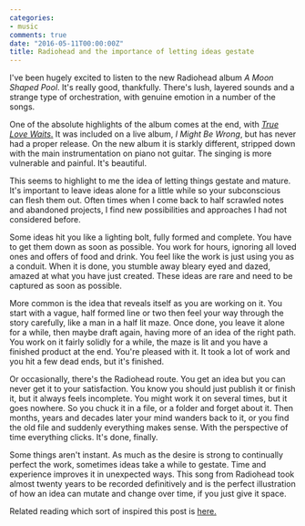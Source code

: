 ```yaml
---
categories:
- music
comments: true
date: "2016-05-11T00:00:00Z"
title: Radiohead and the importance of letting ideas gestate
---
```

  
I've been hugely excited to listen to the new Radiohead album <em>A Moon Shaped Pool</em>. It's really good, thankfully. There's lush, layered sounds and a strange type of orchestration, with genuine emotion in a number of the songs.  

One of the absolute highlights of the album comes at the end, with <a href="http://pitchfork.com/reviews/tracks/18252-radiohead-true-love-waits/"> <em>True Love Waits</em>.</a> It was included on a live album, <em>I Might Be Wrong</em>, but has never had a proper release. On the new album it is starkly different, stripped down with the main instrumentation on piano not guitar. The singing is more vulnerable and painful. It's beautiful.  

<!--more-->  

This seems to highlight to me the idea of letting things gestate and mature. It's important to leave ideas alone for a little while so your subconscious can flesh them out. Often times when I come back to half scrawled notes and abandoned projects, I find new possibilities and approaches I had not considered before.  

Some ideas hit you like a lighting bolt, fully formed and complete. You have to get them down as soon as possible. You work for hours, ignoring all loved ones and offers of food and drink. You feel like the work is just using you as a conduit. When it is done, you stumble away bleary eyed and dazed, amazed at what you have just created. These ideas are rare and need to be captured as soon as possible.  

More common is the idea that reveals itself as you are working on it. You start with a vague, half formed line or two then feel your way through the story carefully, like a man in a half lit maze. Once done, you leave it alone for a while, then maybe draft again, having more of an idea of the right path. You work on it fairly solidly for a while, the maze is lit and you have a finished product at the end. You're pleased with it. It took a lot of work and you hit a few dead ends, but it's finished.  

Or occasionally, there's the Radiohead route. You get an idea but you can never get it to your satisfaction. You know you should just publish it or finish it, but it always feels incomplete. You might work it on several times, but it goes nowhere. So you chuck it in a file, or a folder and forget about it. Then months, years and decades later your mind wanders back to it, or you find the old file and suddenly everything makes sense. With the perspective of time everything clicks. It's done, finally.  

Some things aren't instant. As much as the desire is strong to continually perfect the work, sometimes ideas take a while to gestate. Time and experience improves it in unexpected ways. This song from Radiohead took almost twenty years to be recorded definitively and is the perfect illustration of how an idea can mutate and change over time, if you just give it space.  

Related reading which sort of inspired this post is <a href="http://www.avclub.com/article/17-55-years-authors-took-their-time-these-long-awa-235493">here.</a>  
